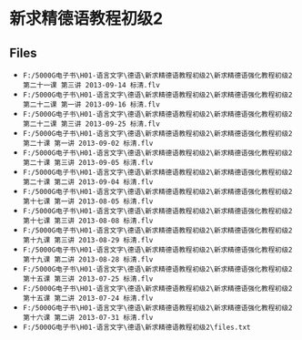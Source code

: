 # 新求精德语教程初级2

## Files

- `F:/5000G电子书\H01-语言文字\德语\新求精德语教程初级2\新求精德语强化教程初级2 第二十一课 第三讲 2013-09-14 标清.flv`
- `F:/5000G电子书\H01-语言文字\德语\新求精德语教程初级2\新求精德语强化教程初级2 第二十二课 第一讲 2013-09-16 标清.flv`
- `F:/5000G电子书\H01-语言文字\德语\新求精德语教程初级2\新求精德语强化教程初级2 第二十二课 第三讲 2013-09-25 标清.flv`
- `F:/5000G电子书\H01-语言文字\德语\新求精德语教程初级2\新求精德语强化教程初级2 第二十课 第一讲 2013-09-02 标清.flv`
- `F:/5000G电子书\H01-语言文字\德语\新求精德语教程初级2\新求精德语强化教程初级2 第二十课 第三讲 2013-09-05 标清.flv`
- `F:/5000G电子书\H01-语言文字\德语\新求精德语教程初级2\新求精德语强化教程初级2 第二十课 第二讲 2013-09-04 标清.flv`
- `F:/5000G电子书\H01-语言文字\德语\新求精德语教程初级2\新求精德语强化教程初级2 第十七课 第一讲 2013-08-05 标清.flv`
- `F:/5000G电子书\H01-语言文字\德语\新求精德语教程初级2\新求精德语强化教程初级2 第十七课 第三讲 2013-08-08 标清.flv`
- `F:/5000G电子书\H01-语言文字\德语\新求精德语教程初级2\新求精德语强化教程初级2 第十九课 第三讲 2013-08-29 标清.flv`
- `F:/5000G电子书\H01-语言文字\德语\新求精德语教程初级2\新求精德语强化教程初级2 第十九课 第二讲 2013-08-28 标清.flv`
- `F:/5000G电子书\H01-语言文字\德语\新求精德语教程初级2\新求精德语强化教程初级2 第十五课 第三讲 2013-07-25 标清.flv`
- `F:/5000G电子书\H01-语言文字\德语\新求精德语教程初级2\新求精德语强化教程初级2 第十五课 第二讲 2013-07-24 标清.flv`
- `F:/5000G电子书\H01-语言文字\德语\新求精德语教程初级2\新求精德语强化教程初级2 第十六课 第二讲 2013-07-31 标清.flv`
- `F:/5000G电子书\H01-语言文字\德语\新求精德语教程初级2\files.txt`
